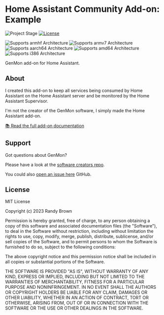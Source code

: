 # Home Assistant Community Add-on: Example

![Project Stage][project-stage-shield]
[![License][license-shield]](LICENSE.md)

![Supports armhf Architecture][armhf-shield]
![Supports armv7 Architecture][armv7-shield]
![Supports aarch64 Architecture][aarch64-shield]
![Supports amd64 Architecture][amd64-shield]
![Supports i386 Architecture][i386-shield]

GenMon add-on for Home Assistant.

## About

I created this add-on to keep all services being consumed by Home Assistant on the 
Home Assistant server and be monitored by the Home Assistant Supervisor.

I'm not the creator of the GenMon software, I simply made the Home Assistant add-on.

[:books: Read the full add-on documentation][docs]

## Support

Got questions about GenMon?

Please have a look at the [software creators repo][genmon-repo].

You could also [open an issue here][issue] GitHub.

## License

MIT License

Copyright (c) 2023 Randy Brown

Permission is hereby granted, free of charge, to any person obtaining a copy
of this software and associated documentation files (the "Software"), to deal
in the Software without restriction, including without limitation the rights
to use, copy, modify, merge, publish, distribute, sublicense, and/or sell
copies of the Software, and to permit persons to whom the Software is
furnished to do so, subject to the following conditions:

The above copyright notice and this permission notice shall be included in all
copies or substantial portions of the Software.

THE SOFTWARE IS PROVIDED "AS IS", WITHOUT WARRANTY OF ANY KIND, EXPRESS OR
IMPLIED, INCLUDING BUT NOT LIMITED TO THE WARRANTIES OF MERCHANTABILITY,
FITNESS FOR A PARTICULAR PURPOSE AND NONINFRINGEMENT. IN NO EVENT SHALL THE
AUTHORS OR COPYRIGHT HOLDERS BE LIABLE FOR ANY CLAIM, DAMAGES OR OTHER
LIABILITY, WHETHER IN AN ACTION OF CONTRACT, TORT OR OTHERWISE, ARISING FROM,
OUT OF OR IN CONNECTION WITH THE SOFTWARE OR THE USE OR OTHER DEALINGS IN THE
SOFTWARE.

[aarch64-shield]: https://img.shields.io/badge/aarch64-yes-green.svg
[amd64-shield]: https://img.shields.io/badge/amd64-yes-green.svg
[armhf-shield]: https://img.shields.io/badge/armhf-yes-green.svg
[armv7-shield]: https://img.shields.io/badge/armv7-yes-green.svg
[docs]: https://github.com/jgyates/genmon/wiki
[genmon-repo]: https://github.com/jgyates/genmon
[i386-shield]: https://img.shields.io/badge/i386-yes-green.svg
[issue]: https://github.com/jgyates/genmon/issues
[license-shield]: https://img.shields.io/github/license/hassio-addons/addon-example.svg
[maintenance-shield]: https://img.shields.io/maintenance/yes/2023.svg
[project-stage-shield]: https://img.shields.io/badge/project%20stage-pre%20release-brightgreen.svg
[releases]: https://github.com/slamdf150xc/Genmon-addon/releases
[repository]: https://github.com/slamdf150xc/Genmon-addon
